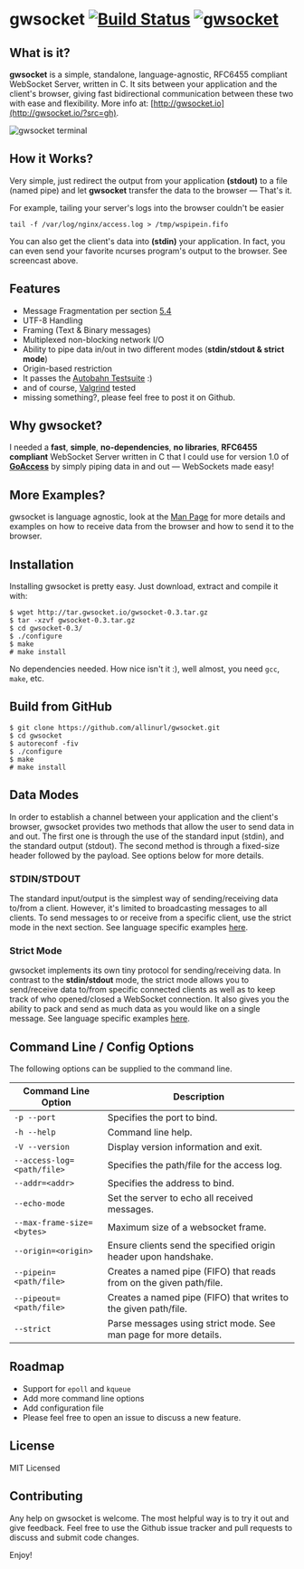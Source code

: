 gwsocket [![Build Status](https://travis-ci.org/allinurl/gwsocket.svg?branch=master)](http://travis-ci.org/allinurl/gwsocket) [![gwsocket](http://gwsocket.io/badge?v0.1)](http://gwsocket.io)
========

## What is it? ##
**gwsocket** is a simple, standalone, language-agnostic, RFC6455 compliant
WebSocket Server, written in C. It sits between your application and the
client's browser, giving fast bidirectional communication between these two
with ease and flexibility. More info at:
[http://gwsocket.io](http://gwsocket.io/?src=gh).

![gwsocket terminal](https://cloud.githubusercontent.com/assets/5005367/19279261/515b6ec6-8fa6-11e6-8bc5-e109710bfb56.gif)

## How it Works? ##
Very simple, just redirect the output from your application **(stdout)** to a
file (named pipe) and let **gwsocket** transfer the data to the browser —
That's it.

For example, tailing your server's logs into the browser couldn't be easier

    tail -f /var/log/nginx/access.log > /tmp/wspipein.fifo

You can also get the client's data into **(stdin)** your application. In fact,
you can even send your favorite ncurses program's output to the browser. See
screencast above.

## Features ##
* Message Fragmentation per section [5.4](https://tools.ietf.org/html/rfc6455#page-33)
* UTF-8 Handling
* Framing (Text & Binary messages)
* Multiplexed non-blocking network I/O
* Ability to pipe data in/out in two different modes (**stdin/stdout & strict mode**)
* Origin-based restriction
* It passes the [Autobahn Testsuite](http://gwsocket.io/autobahn/) :)
* and of course, [Valgrind](http://valgrind.org/) tested
* missing something?, please feel free to post it on Github.

## Why gwsocket? ##
I needed a **fast**, **simple**, **no-dependencies**, **no libraries**,
**RFC6455 compliant** WebSocket Server written in C that I could use for
version 1.0 of [**GoAccess**](https://goaccess.io/) by simply piping data in
and out — WebSockets made easy!

## More Examples? ##
gwsocket is language agnostic, look at the [Man Page](http://gwsocket.io/man?src=gh)
for more details and examples on how to receive data from the browser and how
to send it to the browser.

## Installation ##
Installing gwsocket is pretty easy. Just download, extract and compile it with:

```
$ wget http://tar.gwsocket.io/gwsocket-0.3.tar.gz
$ tar -xzvf gwsocket-0.3.tar.gz
$ cd gwsocket-0.3/
$ ./configure
$ make
# make install
```
No dependencies needed. How nice isn't it :), well almost, you need `gcc`, `make`, etc.

## Build from GitHub ##
```
$ git clone https://github.com/allinurl/gwsocket.git
$ cd gwsocket
$ autoreconf -fiv
$ ./configure
$ make
# make install
```

## Data Modes ##
In order to establish a channel between your application and the client's
browser, gwsocket provides two methods that allow the user to send data in and
out. The first one is through the use of the standard input (stdin), and the
standard output (stdout). The second method is through a fixed-size header
followed by the payload. See options below for more details.

### STDIN/STDOUT ###
The standard input/output is the simplest way of sending/receiving data to/from
a client. However, it's limited to broadcasting messages to all clients. To
send messages to or receive from a specific client, use the strict mode in the
next section. See language specific examples [here](http://gwsocket.io/).

### Strict Mode ###
gwsocket implements its own tiny protocol for sending/receiving data. In
contrast to the **stdin/stdout** mode, the strict mode allows you to
send/receive data to/from specific connected clients as well as to keep track
of who opened/closed a WebSocket connection. It also gives you the ability to
pack and send as much data as you would like on a single message. See language
specific examples [here](http://gwsocket.io/).

## Command Line / Config Options ##
The following options can be supplied to the command line.


| Command Line Option          | Description                                                         |
| ---------------------------- | --------------------------------------------------------------------|
| `-p --port`                  | Specifies the port to bind.                                         |
| `-h --help`                  | Command line help.                                                  |
| `-V --version`               | Display version information and exit.                               |
| `--access-log=<path/file>`   | Specifies the path/file for the access log.                         |
| `--addr=<addr>`              | Specifies the address to bind.                                      |
| `--echo-mode`                | Set the server to echo all received messages.                       |
| `--max-frame-size=<bytes>`   | Maximum size of a websocket frame.                                  |
| `--origin=<origin>`          | Ensure clients send the specified origin header upon handshake.     |
| `--pipein=<path/file>`       | Creates a named pipe (FIFO) that reads from on the given path/file. |
| `--pipeout=<path/file>`      | Creates a named pipe (FIFO) that writes to the given path/file.     |
| `--strict`                   | Parse messages using strict mode. See man page for more details.    |

## Roadmap ##
* Support for `epoll` and `kqueue`
* Add more command line options
* Add configuration file
* Please feel free to open an issue to discuss a new feature.

## License ##
MIT Licensed

## Contributing ##

Any help on gwsocket is welcome. The most helpful way is to try it out and give
feedback. Feel free to use the Github issue tracker and pull requests to
discuss and submit code changes.

Enjoy!
